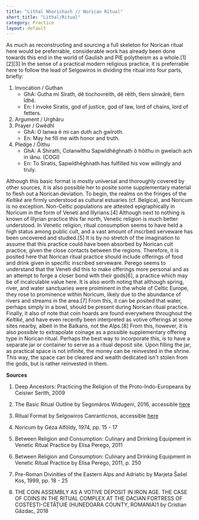 ```yaml
---
title: "Lithal Nhorichach // Norican Ritual"
short_title: "Lithal/Ritual"
category: Practice
layout: default
---
```


As much as reconstructing and sourcing a full skeleton for Norican ritual here would be preferrable, considerable work has already been done towards this end in the world of Gaulish and PIE polytheism as a whole.\[1]\[2]\[3] In the sense of a practical modern religious practice, it is preferrable here to follow the lead of Selgowiros in dividing the ritual into four parts, briefly: 

1. Invocation / Guthan
    - GhA: Gutha mi Sirath, dê tiochovréith, dê rêith, tîern sînwârê, tîern îdhê.
    - En: I invoke Siratis, god of justice, god of law, lord of chains, lord of fetters.
2. Argument / Urghâru
3. Prayer / Gwêdhl
    - GhA: O lanwa ê mi can duth ach gwîroth.
    - En: May he fill me with honor and truth.
4. Pledge / Ôithu
    - GhA: A Shirath, Colanwîthu Sapwîdhêghnath ô hôithu in gwelach ach in iânu. (COGI)
    - En: To Siratis, Sapwîdhêghnath has fulfilled his vow willingly and truly. 
    
Although this basic format is mostly universal and thoroughly covered by other sources, it is also possible her to posite some supplementary material to flesh out a Norican deviation. To begin, the realms on the fringes of the *Keltiké* are firmly understood as cultural estuaries (cf. Belgica), and Noricum is no exception. Non-Celtic populations are attested epigraphically in Noricum in the form of Veneti and Illyrians.\[4] Although next to nothing is known of Illyrian practice this far north, Venetic religion is much better understood. In Venetic religion, ritual consumption seems to have held a high status among public cult, and a vast amount of inscrbed serveware has been uncovered and studied.\[5] It is by no stretch of the imagination to assume that this practice could have been absorbed by Norican cult practice, given the close contacts between the regions. Therefore, it is posited here that Norican ritual practice should include offerings of food and drink given in specific inscribed serveware. Perego seems to understand that the Veneti did this to make offerings more personal and as an attempt to forge a closer bond with their gods\[6], a practice which may be of incalculable value here. It is also worth noting that although spring, river, and water sanctuaries were proiminent in the whole of Celtic Europe, they rose to prominence within Noricum, likely due to the abundance of rivers and streams in the area.\[7] From this, it can be posited that water, perhaps simply in a bowl, should be present during Norican ritual practice. Finally, it also of note that coin hoards are found everywhere throughout the *Keltiké*, and have even recently been interpreted as votive offerings at some sites nearby, albeit in the Balkans, not the Alps.\[8] From this, however, it is also possible to extrapolate coinage as a possible supplementary offering type in Norican ritual. Perhaps the best way to incorporate this, is to have a separate jar or container to serve as a ritual deposit site. Upon filling the jar, as practical space is not infinite, the money can be reinvested in the shrine. This way, the space can be cleared and wealth dedicated isn't stolen from the gods, but is rather reinvested in them.

**Sources**

1. Deep Ancestors: Practicing the Religion of the Proto-Indo-Europeans by Ceisiwr Serith, 2009

2. The Basic Ritual Outline by Segomâros Widugeni, 2016, accessible [here](http://polytheist.com/segomaros/2016/03/30/the-basic-ritual-outline/)

3. Ritual Format by Selgowiros Canranticnos, accessible [here](https://senobessusbolgon.wordpress.com/ritual-format/)

4. Noricum by Géza Alföldy, 1974, pp. 15 - 17

5. Between Religion and Consumption: Culinary and Drinking Equipment in Venetic Ritual Practice by Elisa Perego, 2011

6. Between Religion and Consumption: Culinary and Drinking Equipment in Venetic Ritual Practice by Elisa Perego, 2011, p. 250

7. Pre-Roman Divinities of the Eastern Alps and Adriatic by Marjeta Šašel Kos, 1999, pp. 18 - 25

8. THE COIN ASSEMBLY AS A VOTIVE DEPOSIT IN IRON AGE. THE CASE OF COINS IN THE RITUAL COMPLEX AT THE DACIAN FORTRESS OF COSTEȘTI-CETĂȚUIE (HUNEDOARA COUNTY, ROMANIA)1 by Cristian Găzdac, 2018
